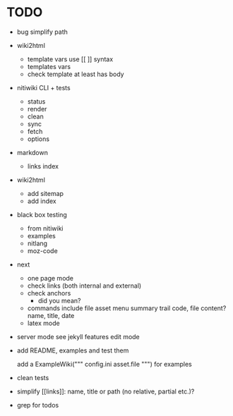 # TODO

* bug simplify path

* wiki2html
	* template vars use [[ ]] syntax
	* templates vars
	* check template at least has body

* nitiwiki CLI + tests
	* status
	* render
	* clean
	* sync
	* fetch
	* options

* markdown
	* links index

* wiki2html
	* add sitemap
	* add index

* black box testing
	* from nitiwiki
	* examples
	* nitlang
	* moz-code

* next
	* one page mode
	* check links (both internal and external)
	* check anchors
		* did you mean?
	* commands
		include file
		asset
		menu
		summary
		trail
		code, file content?
		name, title, date
	* latex mode

* server mode
	see jekyll features
	edit mode

* add README, examples and test them

	add a ExampleWiki("""
		config.ini
		asset.file
	""") for examples

* clean tests
* simplify [[links]]: name, title or path (no relative, partial etc.)?
* grep for todos

